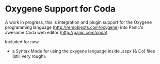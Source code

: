 # Oxygene Support for Coda

A work in progress, this is integration and plugin support for the Oxygene programming language (http://remobjects.com/oxygene) into Panic's awesome Coda web editor (http://panic.com/coda).

Included for now

* a Syntax Mode for using the oxygene language inside .aspx (& Co) files (still very rough).